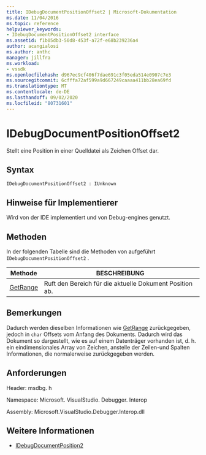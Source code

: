 ```yaml
---
title: IDebugDocumentPositionOffset2 | Microsoft-Dokumentation
ms.date: 11/04/2016
ms.topic: reference
helpviewer_keywords:
- IDebugDocumentPositionOffset2 interface
ms.assetid: f1b05db3-50d8-453f-a72f-e68b239236a4
author: acangialosi
ms.author: anthc
manager: jillfra
ms.workload:
- vssdk
ms.openlocfilehash: d967ec9cf406f7dae691c3f05eda514e0907c7e3
ms.sourcegitcommit: 6cfffa72af599a9d667249caaaa411bb28ea69fd
ms.translationtype: MT
ms.contentlocale: de-DE
ms.lasthandoff: 09/02/2020
ms.locfileid: "80731601"
---
```

# <a name="idebugdocumentpositionoffset2"></a>IDebugDocumentPositionOffset2
Stellt eine Position in einer Quelldatei als Zeichen Offset dar.

## <a name="syntax"></a>Syntax

```
IDebugDocumentPositionOffset2 : IUnknown
```

## <a name="notes-for-implementers"></a>Hinweise für Implementierer
 Wird von der IDE implementiert und von Debug-engines genutzt.

## <a name="methods"></a>Methoden
 In der folgenden Tabelle sind die Methoden von aufgeführt `IDebugDocumentPositionOffset2` .

|Methode|BESCHREIBUNG|
|------------|-----------------|
|[GetRange](../../../extensibility/debugger/reference/idebugdocumentpositionoffset2-getrange.md)|Ruft den Bereich für die aktuelle Dokument Position ab.|

## <a name="remarks"></a>Bemerkungen
 Dadurch werden dieselben Informationen wie [GetRange](../../../extensibility/debugger/reference/idebugdocumentposition2-getrange.md) zurückgegeben, jedoch in `char` Offsets vom Anfang des Dokuments. Dadurch wird das Dokument so dargestellt, wie es auf einem Datenträger vorhanden ist, d. h. ein eindimensionales Array von Zeichen, anstelle der Zeilen-und Spalten Informationen, die normalerweise zurückgegeben werden.

## <a name="requirements"></a>Anforderungen
 Header: msdbg. h

 Namespace: Microsoft. VisualStudio. Debugger. Interop

 Assembly: Microsoft.VisualStudio.Debugger.Interop.dll

## <a name="see-also"></a>Weitere Informationen
- [IDebugDocumentPosition2](../../../extensibility/debugger/reference/idebugdocumentposition2.md)
